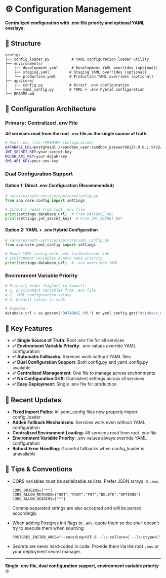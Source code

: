 # ⚙️ Configuration Management

**Centralized configuration with .env file priority and optional YAML overlays.**

## 📁 Structure

```
config/
├── config_loader.py          # YAML configuration loader utility
├── environments/
│   ├── development.yaml      # Development YAML overrides (optional)
│   ├── staging.yaml         # Staging YAML overrides (optional)
│   └── production.yaml      # Production YAML overrides (optional)
├── app/core/
│   ├── config.py            # Direct .env configuration
│   └── yaml_config.py       # YAML + .env hybrid configuration
└── README.md
```

## 🔧 Configuration Architecture

### Primary: Centralized .env File
**All services read from the root `.env` file as the single source of truth.**

```bash
# Root .env file (PRIMARY configuration)
DATABASE_URL=postgresql://sandbox_user:sandbox_password@127.0.0.1:5432/sandbox_platform
JWT_SECRET_KEY=your-secret-key
DOJAH_API_KEY=your-dojah-key
SMS_API_KEY=your-sms-key
```

### Dual Configuration Support

#### Option 1: Direct .env Configuration (Recommended)
```python
# services/auth-service/app/core/config.py
from app.core.config import settings

# Directly reads from root .env file
print(settings.database_url)  # From DATABASE_URL
print(settings.jwt_secret_key)  # From JWT_SECRET_KEY
```

#### Option 2: YAML + .env Hybrid Configuration
```python
# services/auth-service/app/core/yaml_config.py
from app.core.yaml_config import settings

# Reads YAML config with .env fallback/override
# Environment variables ALWAYS take priority
print(settings.database_url)  # .env overrides YAML
```

### Environment Variable Priority
```python
# Priority order (highest to lowest):
# 1. Environment variables from .env file
# 2. YAML configuration values
# 3. Default values in code

# Example:
database_url = os.getenv("DATABASE_URL") or yaml_config.get("database_url") or "default_url"
```

## 🎯 Key Features

- **✅ Single Source of Truth**: Root .env file for all services
- **✅ Environment Variable Priority**: .env values override YAML configuration
- **✅ Automatic Fallbacks**: Services work without YAML files
- **✅ Dual Configuration Support**: Both config.py and yaml_config.py available
- **✅ Centralized Management**: One file to manage across environments
- **✅ No Configuration Drift**: Consistent settings across all services
- **✅ Easy Deployment**: Single .env file for production

## 🚀 Recent Updates

- **Fixed Import Paths**: All yaml_config files now properly import config_loader
- **Added Fallback Mechanisms**: Services work even without YAML configuration
- **Centralized Environment Loading**: All services read from root .env file
- **Environment Variable Priority**: .env values always override YAML configuration
- **Robust Error Handling**: Graceful fallbacks when config_loader is unavailable

## 📝 Tips & Conventions

- CORS variables must be serializable as lists. Prefer JSON arrays in `.env`:

  ```env
  CORS_ORIGINS=["*"]
  CORS_ALLOW_METHODS=["GET","POST","PUT","DELETE","OPTIONS"]
  CORS_ALLOW_HEADERS=["*"]
  ```

  Comma‑separated strings are also accepted and will be parsed accordingly.

- When adding Postgres init flags to `.env`, quote them so the shell doesn’t try to execute them when sourcing:

  ```env
  POSTGRES_INITDB_ARGS="--encoding=UTF-8 --lc-collate=C --lc-ctype=C"
  ```

- Secrets are never hard‑coded in code. Provide them via the root `.env` or your deployment secret manager.

---

**Single .env file, dual configuration support, environment variable priority** ⚙️
